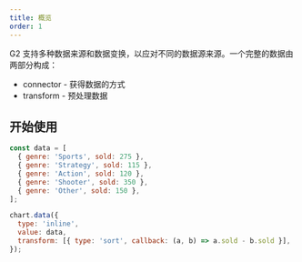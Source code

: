 ```yaml
---
title: 概览
order: 1
---
```


G2 支持多种数据来源和数据变换，以应对不同的数据源来源。一个完整的数据由两部分构成：

- connector - 获得数据的方式
- transform - 预处理数据

## 开始使用

```js
const data = [
  { genre: 'Sports', sold: 275 },
  { genre: 'Strategy', sold: 115 },
  { genre: 'Action', sold: 120 },
  { genre: 'Shooter', sold: 350 },
  { genre: 'Other', sold: 150 },
];

chart.data({
  type: 'inline',
  value: data,
  transform: [{ type: 'sort', callback: (a, b) => a.sold - b.sold }],
});
```
